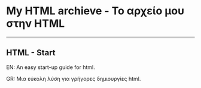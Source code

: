 # My HTML archieve - Το αρχείο μου στην HTML

---------------------------------------------------------------------------------------------------------------------------------------------------------------------------------
HTML - Start
---------------------------------------------------------------------------------------------------------------------------------------------------------------------------------
EN: An easy start-up guide for html.


GR: Μια εύκολη λύση για γρήγορες δημιουργίες html.
